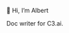 👋 Hi, I’m Albert

Doc writer for C3.ai.

<!---
c3-albert/c3-albert is a ✨ special ✨ repository because its `README.md` (this file) appears on your GitHub profile.
You can click the Preview link to take a look at your changes.
--->
